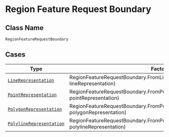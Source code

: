 
# Region Feature Request Boundary

## Class Name

`RegionFeatureRequestBoundary`

## Cases

| Type | Factory Method |
|  --- | --- |
| [`LineRepresentation`](../../../doc/models/line-representation.md) | RegionFeatureRequestBoundary.FromLineRepresentation(LineRepresentation lineRepresentation) |
| [`PointRepresentation`](../../../doc/models/point-representation.md) | RegionFeatureRequestBoundary.FromPointRepresentation(PointRepresentation pointRepresentation) |
| [`PolygonRepresentation`](../../../doc/models/polygon-representation.md) | RegionFeatureRequestBoundary.FromPolygonRepresentation(PolygonRepresentation polygonRepresentation) |
| [`PolylineRepresentation`](../../../doc/models/polyline-representation.md) | RegionFeatureRequestBoundary.FromPolylineRepresentation(PolylineRepresentation polylineRepresentation) |

